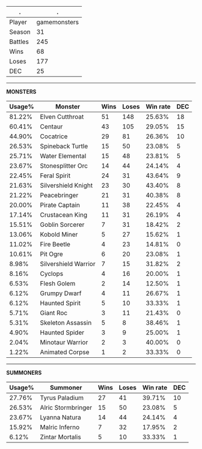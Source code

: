 .|.
|-|-
Player|gamemonsters
Season|31
Battles|245
Wins|68
Loses|177
DEC|25

---
**MONSTERS**

Usage%|Monster|Wins|Loses|Win rate|DEC|
-|-|-|-|-|-|
81.22%|Elven Cutthroat|51|148|25.63%|18|
60.41%|Centaur|43|105|29.05%|15|
44.90%|Cocatrice|29|81|26.36%|10|
26.53%|Spineback Turtle|15|50|23.08%|5|
25.71%|Water Elemental|15|48|23.81%|5|
23.67%|Stonesplitter Orc|14|44|24.14%|4|
22.45%|Feral Spirit|24|31|43.64%|9|
21.63%|Silvershield Knight|23|30|43.40%|8|
21.22%|Peacebringer|21|31|40.38%|8|
20.00%|Pirate Captain|11|38|22.45%|4|
17.14%|Crustacean King|11|31|26.19%|4|
15.51%|Goblin Sorcerer|7|31|18.42%|2|
13.06%|Kobold Miner|5|27|15.62%|1|
11.02%|Fire Beetle|4|23|14.81%|0|
10.61%|Pit Ogre|6|20|23.08%|1|
8.98%|Silvershield Warrior|7|15|31.82%|2|
8.16%|Cyclops|4|16|20.00%|1|
6.53%|Flesh Golem|2|14|12.50%|1|
6.12%|Grumpy Dwarf|4|11|26.67%|1|
6.12%|Haunted Spirit|5|10|33.33%|1|
5.71%|Giant Roc|3|11|21.43%|0|
5.31%|Skeleton Assassin|5|8|38.46%|1|
4.90%|Haunted Spider|3|9|25.00%|1|
2.04%|Minotaur Warrior|2|3|40.00%|0|
1.22%|Animated Corpse|1|2|33.33%|0|

---
**SUMMONERS**

Usage%|Summoner|Wins|Loses|Win rate|DEC|
-|-|-|-|-|-|
27.76%|Tyrus Paladium|27|41|39.71%|10|
26.53%|Alric Stormbringer|15|50|23.08%|5|
23.67%|Lyanna Natura|14|44|24.14%|4|
15.92%|Malric Inferno|7|32|17.95%|2|
6.12%|Zintar Mortalis|5|10|33.33%|1|
